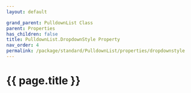 ```yaml
---
layout: default

grand_parent: PulldownList Class
parent: Properties
has_children: false
title: PulldownList.DropdownStyle Property
nav_order: 4
permalink: /package/standard/PulldownList/properties/dropdownstyle
---
```

# {{ page.title }}
